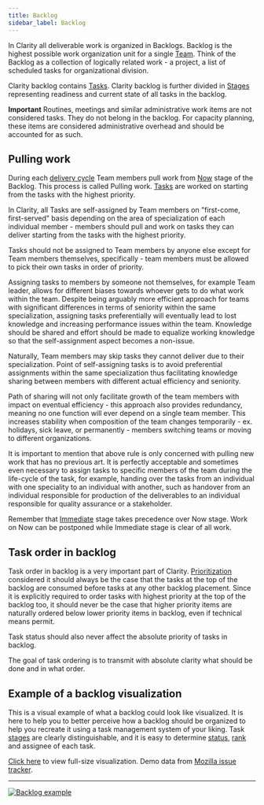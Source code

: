 ```yaml
---
title: Backlog
sidebar_label: Backlog
---
```


In Clarity all deliverable work is organized in Backlogs. Backlog is the highest possible work organization unit for a single [Team](team.md). Think of the Backlog as a collection of logically related work - a project, a list of scheduled tasks for organizational division.

Clarity backlog contains [Tasks](tasks.md). Clarity backlog is further divided in [Stages](task-stage.md) representing readiness and current state of all tasks in the backlog.

**Important** Routines, meetings and similar administrative work items are not considered tasks. They do not belong in the backlog. For capacity planning, these items are considered administrative overhead and should be accounted for as such.

## Pulling work

During each [delivery cycle](delivery-cycle.md) Team members pull work from [Now](task-stage.md#now) stage of the Backlog. This process is called Pulling work. [Tasks](tasks.md) are worked on starting from the tasks with the highest priority.

In Clarity, all Tasks are self-assigned by Team members on "first-come, first-served" basis depending on the area of specialization of each individual member - members should pull and work on tasks they can deliver starting from the tasks with the highest priority.

Tasks should not be assigned to Team members by anyone else except for Team members themselves, specifically - team members must be allowed to pick their own tasks in order of priority.

Assigning tasks to members by someone not themselves, for example Team leader, allows for different biases towards whoever gets to do what work within the team. Despite being arguably more efficient approach for teams with significant differences in terms of seniority within the same specialization, assigning tasks preferentially will eventually lead to lost knowledge and increasing performance issues within the team. Knowledge should be shared and effort should be made to equalize working knowledge so that the self-assignment aspect becomes a non-issue.

Naturally, Team members may skip tasks they cannot deliver due to their specialization. Point of self-assigning tasks is to avoid preferential assignments within the same specialization thus facilitating knowledge sharing between members with different actual efficiency and seniority.

Path of sharing will not only facilitate growth of the team members with impact on eventual efficiency - this approach also provides redundancy, meaning no one function will ever depend on a single team member. This increases stability when composition of the team changes temporarily - ex. holidays, sick leave, or permanently - members switching teams or moving to different organizations.

It is important to mention that above rule is only concerned with pulling new work that has no previous art. It is perfectly acceptable and sometimes even necessary to assign tasks to specific members of the team during the life-cycle of the task, for example, handing over the tasks from an individual with one speciality to an individual with another, such as handover from an individual responsible for production of the deliverables to an individual responsible for quality assurance or a stakeholder.

Remember that [Immediate](task-stage.md#immediate) stage takes precedence over Now stage. Work on Now can be postponed while Immediate stage is clear of all work.

## Task order in backlog

Task order in backlog is a very important part of Clarity. [Prioritization](./prioritization) considered it should always be the case that the tasks at the top of the backlog are consumed before tasks at any other backlog placement. Since it is explicitly required to order tasks with highest priority at the top of the backlog too, it should never be the case that higher priority items are naturally ordered below lower priority items in backlog, even if technical means permit.

Task status should also never affect the absolute priority of tasks in backlog.

The goal of task ordering is to transmit with absolute clarity what should be done and in what order.

## Example of a backlog visualization

This is a visual example of what a backlog could look like visualized. It is here to help you to better perceive how a backlog should be organized to help you recreate it using a task management system of your liking. Task [stages](task-stage.md) are clearly distinguishable, and it is easy to determine [status](tasks.md#task-status), [rank](prioritization.md#prioritization-using-rank) and assignee of each task.

[Click here](/img/backlog.png) to view full-size visualization. Demo data from [Mozilla issue tracker](https://bugzilla.mozilla.org/home).

---

[![Backlog example](/img/backlog-sm.png)](/img/backlog.png)
